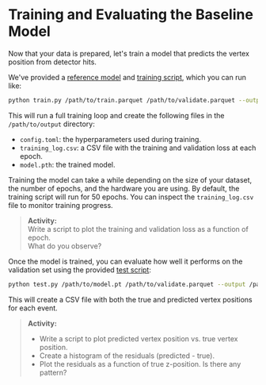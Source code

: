 # Training and Evaluating the Baseline Model

Now that your data is prepared, let's train a model that predicts the vertex
position from detector hits.

We've provided a 
[reference model](https://github.com/ALPHA-g-Experiment/ml-tutorial/blob/main/code/model/regressor.py)
and
[training script](https://github.com/ALPHA-g-Experiment/ml-tutorial/blob/main/code/train.py),
which you can run like:

```bash
python train.py /path/to/train.parquet /path/to/validate.parquet --output-dir /path/to/output
```

This will run a full training loop and create the following files in the
`/path/to/output` directory:
- `config.toml`: the hyperparameters used during training.
- `training_log.csv`: a CSV file with the training and validation loss at each
  epoch.
- `model.pth`: the trained model.

Training the model can take a while depending on the size of your dataset, the
number of epochs, and the hardware you are using. By default, the training
script will run for 50 epochs. You can inspect the `training_log.csv` file to
monitor training progress.

> **Activity:**  
> Write a script to plot the training and validation loss as a function of
> epoch.  
> What do you observe?

Once the model is trained, you can evaluate how well it performs on the
validation set using the provided
[test script](https://github.com/ALPHA-g-Experiment/ml-tutorial/blob/main/code/test.py):

```bash
python test.py /path/to/model.pt /path/to/validate.parquet --output /path/to/output.csv
```

This will create a CSV file with both the true and predicted vertex positions
for each event.

> **Activity:**  
> - Write a script to plot predicted vertex position vs. true vertex position.
> - Create a histogram of the residuals (predicted - true).
> - Plot the residuals as a function of true z-position. Is there any pattern?
